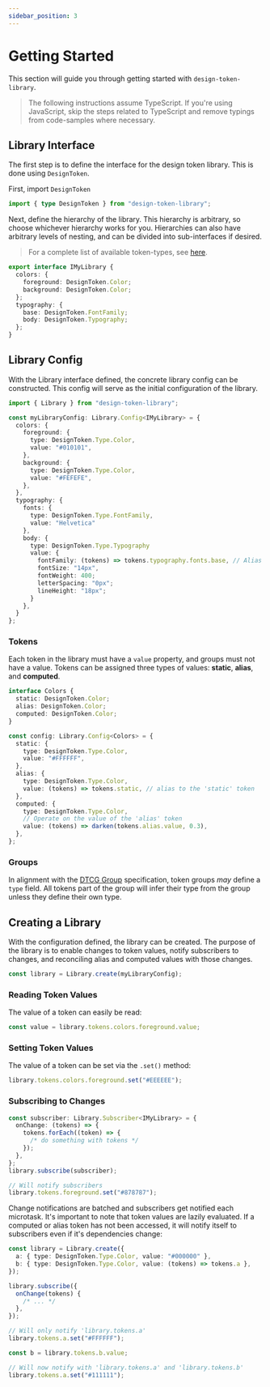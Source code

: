 ```yaml
---
sidebar_position: 3
---
```


# Getting Started

This section will guide you through getting started with `design-token-library`.

> The following instructions assume TypeScript. If you're using JavaScript, skip the steps related to TypeScript and remove typings from code-samples where necessary.

## Library Interface

The first step is to define the interface for the design token library. This is done using `DesignToken`.

First, import `DesignToken`

```ts
import { type DesignToken } from "design-token-library";
```

Next, define the hierarchy of the library. This hierarchy is arbitrary, so choose whichever hierarchy works for you. Hierarchies can also have arbitrary levels of nesting, and can be divided into sub-interfaces if desired.

> For a complete list of available token-types, see [here](/design-token-library/api-reference/design-token-library.designtoken#type-aliases).

```ts
export interface IMyLibrary {
  colors: {
    foreground: DesignToken.Color;
    background: DesignToken.Color;
  };
  typography: {
    base: DesignToken.FontFamily;
    body: DesignToken.Typography;
  };
}
```

## Library Config

With the Library interface defined, the concrete library config can be constructed. This config will serve as the initial configuration of the library.

```ts
import { Library } from "design-token-library";

const myLibraryConfig: Library.Config<IMyLibrary> = {
  colors: {
    foreground: {
      type: DesignToken.Type.Color,
      value: "#010101",
    },
    background: {
      type: DesignToken.Type.Color,
      value: "#FEFEFE",
    },
  },
  typography: {
    fonts: {
      type: DesignToken.Type.FontFamily,
      value: "Helvetica"
    },
    body: {
      type: DesignToken.Type.Typography
      value: {
        fontFamily: (tokens) => tokens.typography.fonts.base, // Alias
        fontSize: "14px",
        fontWeight: 400;
        letterSpacing: "0px";
        lineHeight: "18px";
      }
    },
  }
};
```

### Tokens

Each token in the library must have a `value` property, and groups must not have a value. Tokens can be assigned three types of values: **static**, **alias**, and **computed**.

```ts
interface Colors {
  static: DesignToken.Color;
  alias: DesignToken.Color;
  computed: DesignToken.Color;
}

const config: Library.Config<Colors> = {
  static: {
    type: DesignToken.Type.Color,
    value: "#FFFFFF",
  },
  alias: {
    type: DesignToken.Type.Color,
    value: (tokens) => tokens.static, // alias to the 'static' token
  },
  computed: {
    type: DesignToken.Type.Color,
    // Operate on the value of the 'alias' token
    value: (tokens) => darken(tokens.alias.value, 0.3),
  },
};
```

### Groups

In alignment with the [DTCG Group](https://design-tokens.github.io/community-group/format/#type-1) specification, token groups _may_ define a `type` field. All tokens part of the group will infer their type from the group unless they define their own type.

## Creating a Library

With the configuration defined, the library can be created. The purpose of the library is to enable changes to token values, notify subscribers to changes, and reconciling alias and computed values with those changes.

```ts
const library = Library.create(myLibraryConfig);
```

### Reading Token Values

The value of a token can easily be read:

```ts
const value = library.tokens.colors.foreground.value;
```

### Setting Token Values

The value of a token can be set via the `.set()` method:

```ts
library.tokens.colors.foreground.set("#EEEEEE");
```

### Subscribing to Changes

```ts
const subscriber: Library.Subscriber<IMyLibrary> = {
  onChange: (tokens) => {
    tokens.forEach((token) => {
      /* do something with tokens */
    });
  },
};
library.subscribe(subscriber);

// Will notify subscribers
library.tokens.foreground.set("#878787");
```

Change notifications are batched and subscribers get notified each microtask. It's important to note that token values are lazily evaluated. If a computed or alias token has not been accessed, it will notify itself to subscribers even if it's dependencies change:

```ts
const library = Library.create({
  a: { type: DesignToken.Type.Color, value: "#000000" },
  b: { type: DesignToken.Type.Color, value: (tokens) => tokens.a },
});

library.subscribe({
  onChange(tokens) {
    /* ... */
  },
});

// Will only notify 'library.tokens.a'
library.tokens.a.set("#FFFFFF");

const b = library.tokens.b.value;

// Will now notify with 'library.tokens.a' and 'library.tokens.b'
library.tokens.a.set("#111111");
```
